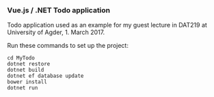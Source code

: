 ### Vue.js / .NET Todo application

Todo application used as an example for my guest lecture in DAT219 at University of Agder, 1. March 2017.

Run these commands to set up the project:

```
cd MyTodo
dotnet restore
dotnet build
dotnet ef database update
bower install
dotnet run
```
